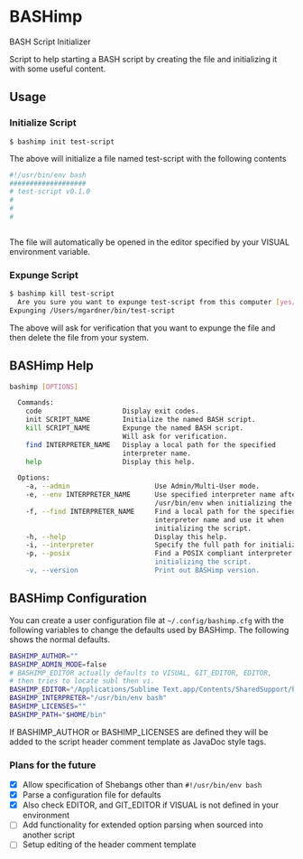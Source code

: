 BASHimp
=======

BASH Script Initializer

Script to help starting a BASH script by creating the file and initializing it with some useful content.

Usage
-----

### Initialize Script

`$ bashimp init test-script`

The above will initialize a file named test-script with the following contents

``` bash
#!/usr/bin/env bash
###################
# test-script v0.1.0
#
#
#



```

The file will automatically be opened in the editor specified by your VISUAL environment variable.

### Expunge Script

``` bash
$ bashimp kill test-script
  Are you sure you want to expunge test-script from this computer [yes/NO] (n) y
Expunging /Users/mgardner/bin/test-script
```

The above will ask for verification that you want to expunge the file and then delete the file from your system.

BASHimp Help
------------

``` bash
bashimp [OPTIONS]

  Commands:
    code                    Display exit codes.
    init SCRIPT_NAME        Initialize the named BASH script.
    kill SCRIPT_NAME        Expunge the named BASH script.
                            Will ask for verification.
    find INTERPRETER_NAME   Display a local path for the specified
                            interpreter name.
    help                    Display this help.

  Options:
    -a, --admin                     Use Admin/Multi-User mode.
    -e, --env INTERPRETER_NAME      Use specified interpreter name after
                                    /usr/bin/env when initializing the script.
    -f, --find INTERPRETER_NAME     Find a local path for the specified
                                    interpreter name and use it when
                                    initializing the script.
    -h, --help                      Display this help.
    -i, --interpreter               Specify the full path for initializing the interpreter.
    -p, --posix                     Find a POSIX compliant interpreter and use it's path when
                                    initializing the script.
    -v, --version                   Print out BASHimp version.
```

BASHimp Configuration
---------------------

You can create a user configuration file at `~/.config/bashimp.cfg` with the following variables to change the defaults used by BASHimp. The following shows the normal defaults.

``` bash
BASHIMP_AUTHOR=""
BASHIMP_ADMIN_MODE=false
# BASHIMP_EDITOR actually defaults to VISUAL, GIT_EDITOR, EDITOR,
# then tries to locate subl then vi.
BASHIMP_EDITOR="/Applications/Sublime Text.app/Contents/SharedSupport/bin/subl"
BASHIMP_INTERPRETER="/usr/bin/env bash"
BASHIMP_LICENSES=""
BASHIMP_PATH="$HOME/bin"
```

If BASHIMP_AUTHOR or BASHIMP_LICENSES are defined they will be added to the script header comment template as JavaDoc style tags.

### Plans for the future

* [X] Allow specification of Shebangs other than `#!/usr/bin/env bash`
* [X] Parse a configuration file for defaults
* [X] Also check EDITOR, and GIT_EDITOR if VISUAL is not defined in your environment
* [ ] Add functionality for extended option parsing when sourced into another script
* [ ] Setup editing of the header comment template

